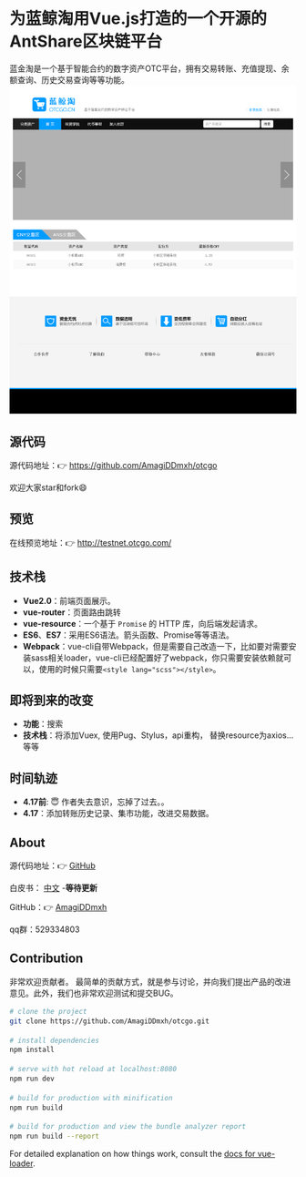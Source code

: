 # 为蓝鲸淘用Vue.js打造的一个开源的AntShare区块链平台

蓝金淘是一个基于智能合约的数字资产OTC平台，拥有交易转账、充值提现、余额查询、历史交易查询等等功能。
![Screenshot](https://raw.githubusercontent.com/AmagiDDmxh/otcgo/master/doc/Home.png)

## 源代码
源代码地址：👉 https://github.com/AmagiDDmxh/otcgo

欢迎大家star和fork😄

## 预览
在线预览地址：👉 http://testnet.otcgo.com/

## 技术栈
* **Vue2.0**：前端页面展示。
* **vue-router**：页面路由跳转
* **vue-resource**：一个基于 `Promise` 的 HTTP 库，向后端发起请求。
* **ES6**、**ES7**：采用ES6语法。箭头函数、Promise等等语法。
* **Webpack**：vue-cli自带Webpack，但是需要自己改造一下，比如要对需要安装sass相关loader，vue-cli已经配置好了webpack，你只需要安装依赖就可以，使用的时候只需要`<style lang="scss"></style>`。

## 即将到来的改变
* **功能**：搜索
* **技术栈**：将添加Vuex, 使用Pug、Stylus，api重构， 替换resource为axios...等等

## 时间轨迹
* **4.17前**: :innocent: 作者失去意识，忘掉了过去。。
* **4.17**：添加转账历史记录、集市功能，改进交易数据。

## About
源代码地址：👉 [GitHub](https://github.com/AmagiDDmxh/otcgo)

白皮书： [中文]() -**等待更新**

GitHub：👉 [AmagiDDmxh](https://github.com/AmagiDDmxh)

qq群：529334803

## Contribution
非常欢迎贡献者。
最简单的贡献方式，就是参与讨论，并向我们提出产品的改进意见。此外，我们也非常欢迎测试和提交BUG。

``` bash
# clone the project
git clone https://github.com/AmagiDDmxh/otcgo.git

# install dependencies
npm install

# serve with hot reload at localhost:8080
npm run dev

# build for production with minification
npm run build

# build for production and view the bundle analyzer report
npm run build --report
```

For detailed explanation on how things work, consult the [docs for vue-loader](http://vuejs.github.io/vue-loader).
